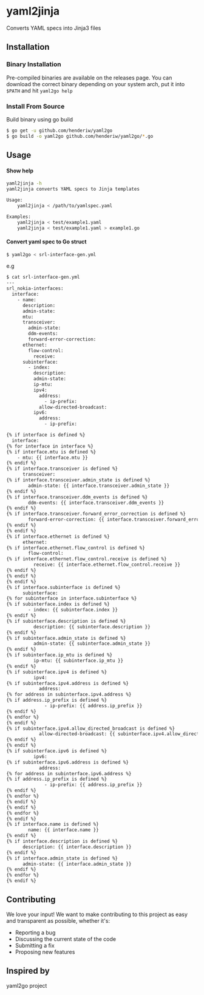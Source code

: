 # yaml2jinja

Converts YAML specs into Jinja3 files

## Installation

### Binary Installation

Pre-compiled binaries are available on the releases page. You can download the correct binary depending on your system arch, put it into `$PATH` and hit `yaml2go help`

### Install From Source

Build binary using go build

```bash
$ go get -u github.com/henderiw/yaml2go
$ go build -o yaml2go github.com/henderiw/yaml2go/*.go
```

## Usage

#### Show help

```bash
yaml2jinja -h
yaml2jinja converts YAML specs to Jinja templates

Usage:
    yaml2jinja < /path/to/yamlspec.yaml

Examples:
    yaml2jinja < test/example1.yaml
    yaml2jinja < test/example1.yaml > example1.go
```

#### Convert yaml spec to Go struct

```bash
$ yaml2go < srl-interface-gen.yml
```
e.g

```bash
$ cat srl-interface-gen.yml
---
srl_nokia-interfaces: 
  interface: 
    - name:
      description:
      admin-state:
      mtu:
      transceiver: 
        admin-state:
        ddm-events:
        forward-error-correction:
      ethernet: 
        flow-control: 
          receive:
      subinterface: 
        - index:
          description:
          admin-state:
          ip-mtu:
          ipv4: 
            address: 
              - ip-prefix:
            allow-directed-broadcast:
          ipv6: 
            address: 
              - ip-prefix:
```

```bash
{% if interface is defined %}
  interface: 
{% for interface in interface %}
{% if interface.mtu is defined %}
    - mtu: {{ interface.mtu }}
{% endif %}
{% if interface.transceiver is defined %}
      transceiver: 
{% if interface.transceiver.admin_state is defined %}
        admin-state: {{ interface.transceiver.admin_state }}
{% endif %}
{% if interface.transceiver.ddm_events is defined %}
        ddm-events: {{ interface.transceiver.ddm_events }}
{% endif %}
{% if interface.transceiver.forward_error_correction is defined %}
        forward-error-correction: {{ interface.transceiver.forward_error_correction }}
{% endif %}
{% endif %}
{% if interface.ethernet is defined %}
      ethernet: 
{% if interface.ethernet.flow_control is defined %}
        flow-control: 
{% if interface.ethernet.flow_control.receive is defined %}
          receive: {{ interface.ethernet.flow_control.receive }}
{% endif %}
{% endif %}
{% endif %}
{% if interface.subinterface is defined %}
      subinterface: 
{% for subinterface in interface.subinterface %}
{% if subinterface.index is defined %}
        - index: {{ subinterface.index }}
{% endif %}
{% if subinterface.description is defined %}
          description: {{ subinterface.description }}
{% endif %}
{% if subinterface.admin_state is defined %}
          admin-state: {{ subinterface.admin_state }}
{% endif %}
{% if subinterface.ip_mtu is defined %}
          ip-mtu: {{ subinterface.ip_mtu }}
{% endif %}
{% if subinterface.ipv4 is defined %}
          ipv4: 
{% if subinterface.ipv4.address is defined %}
            address: 
{% for address in subinterface.ipv4.address %}
{% if address.ip_prefix is defined %}
              - ip-prefix: {{ address.ip_prefix }}
{% endif %}
{% endfor %}
{% endif %}
{% if subinterface.ipv4.allow_directed_broadcast is defined %}
            allow-directed-broadcast: {{ subinterface.ipv4.allow_directed_broadcast }}
{% endif %}
{% endif %}
{% if subinterface.ipv6 is defined %}
          ipv6: 
{% if subinterface.ipv6.address is defined %}
            address: 
{% for address in subinterface.ipv6.address %}
{% if address.ip_prefix is defined %}
              - ip-prefix: {{ address.ip_prefix }}
{% endif %}
{% endfor %}
{% endif %}
{% endif %}
{% endfor %}
{% endif %}
{% if interface.name is defined %}
        name: {{ interface.name }}
{% endif %}
{% if interface.description is defined %}
      description: {{ interface.description }}
{% endif %}
{% if interface.admin_state is defined %}
      admin-state: {{ interface.admin_state }}
{% endif %}
{% endfor %}
{% endif %}
```

## Contributing

We love your input! We want to make contributing to this project as easy and transparent as possible, whether it's:
- Reporting a bug
- Discussing the current state of the code
- Submitting a fix
- Proposing new features

## Inspired by
yaml2go project
